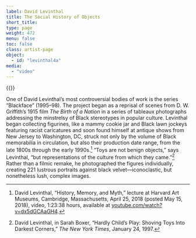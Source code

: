 ```yaml
---
label: David Levinthal
title: The Social History of Objects
short_title:
type: page
weight: 472
menu: false
toc: false
class: artist-page
object:
  - id: "levinthal4a"
media:
  - "video"
---
```

{{<q-figure id="levinthal4a">}}

One of David Levinthal’s most controversial bodies of work is the series “Blackface” (1995–98). The project began as a reprisal of scenes from D. W. Griffith’s 1915 film *The Birth of a Nation* in a series of tableaux photographs addressing the minstrelsy of Black stereotypes in popular culture. Levinthal began collecting figurines, like a mammy cookie jar and Black lawn jockeys featuring racist caricatures and soon found himself at antique shows from New Jersey to Washington, DC, struck not only by the volume of Black memorabilia in circulation, but also their production date range, from the late 1800s through the early 1990s.[^1] “Toys are not benign objects,” says Levinthal, “but representations of the culture from which they came.”[^2] Rather than a filmic remake, he photographed the figures individually, creating 221 lustrous portraits against black velvet—iconoclastic, but nonetheless lush, complex images.

[^1]: David Levinthal, “History, Memory, and Myth,” lecture at Harvard Art Museums, Cambridge, Massachusetts, April 25, 2018 (posted May 15, 2018), video, 1:23:38 hours, available at [youtube.com/watch?v=dx5dGCAaGH4](https://www.youtube.com/watch?v=dx5dGCAaGH4).

[^2]: David Levinthal, in Sarah Boxer, “Hardly Child’s Play: Shoving Toys Into Darkest Corners,” *The New York Times*, January 24, 1997.
